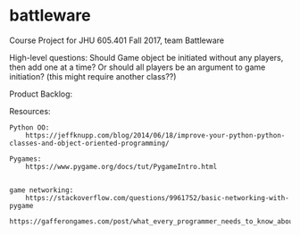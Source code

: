 # battleware
Course Project for JHU 605.401 Fall 2017, team Battleware

High-level questions:
    Should Game object be initiated without any players, then add one at a time? Or should all players be an argument to game initiation? (this might require another class??)

    
Product Backlog:
    
    


Resources:    
    
    Python OO:
        https://jeffknupp.com/blog/2014/06/18/improve-your-python-python-classes-and-object-oriented-programming/
    
    Pygames:
        https://www.pygame.org/docs/tut/PygameIntro.html
 

    game networking:
        https://stackoverflow.com/questions/9961752/basic-networking-with-pygame
        https://gafferongames.com/post/what_every_programmer_needs_to_know_about_game_networking/

    